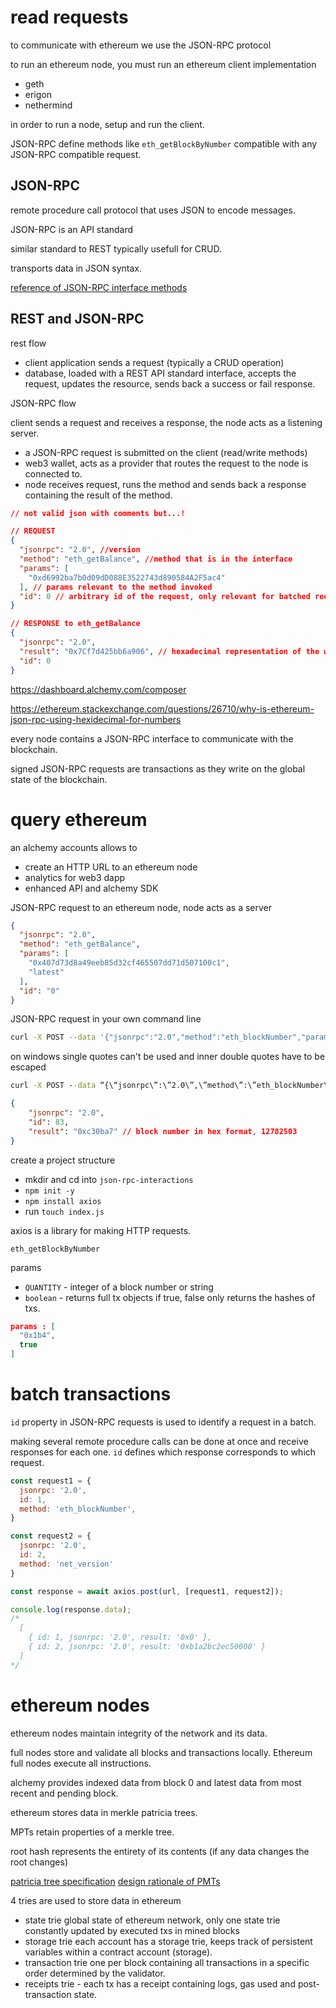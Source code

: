 # read requests

to communicate with ethereum we use the JSON-RPC protocol

to run an ethereum node, you must run an ethereum client implementation
- geth
- erigon
- nethermind

in order to run a node, setup and run the client.

JSON-RPC define methods like `eth_getBlockByNumber` compatible with any JSON-RPC compatible request.

## JSON-RPC

remote procedure call protocol that uses JSON to encode messages.

JSON-RPC is an API standard

similar standard to REST typically usefull for CRUD.

transports data in JSON syntax.

[reference of JSON-RPC interface methods](https://docs.alchemy.com/reference/ethereum-api-faq#what-methods-does-alchemy-support-for-the-ethereum-api)

## REST and JSON-RPC

rest flow
- client application sends a request (typically a CRUD operation)
- database, loaded with a REST API standard interface, accepts the request, updates the resource, sends back a success or fail response.

JSON-RPC flow

client sends a request and receives a response, the node acts as a listening server.

- a JSON-RPC request is submitted on the client (read/write methods)
- web3 wallet, acts as a provider that routes the request to the node is connected to.
- node receives request, runs the method and sends back a response containing the result of the method.

```json
// not valid json with comments but...!

// REQUEST
{
  "jsonrpc": "2.0", //version
  "method": "eth_getBalance", //method that is in the interface
  "params": [
    "0xd6992ba7b0d09dD088E3522743d890584A2F5ac4"
  ], // params relevant to the method invoked
  "id": 0 // arbitrary id of the request, only relevant for batched requests. Standalone requests 0.
}

// RESPONSE to eth_getBalance
{
  "jsonrpc": "2.0",
  "result": "0x7Cf7d425bb6a906", // hexadecimal representation of the wei balance
  "id": 0
}
```

https://dashboard.alchemy.com/composer

https://ethereum.stackexchange.com/questions/26710/why-is-ethereum-json-rpc-using-hexidecimal-for-numbers

every node contains a JSON-RPC interface to communicate with the blockchain.

signed JSON-RPC requests are transactions as they write on the global state of the blockchain.

# query ethereum

an alchemy accounts allows to
- create an HTTP URL to an ethereum node
- analytics for web3 dapp
- enhanced API and alchemy SDK

JSON-RPC request to an ethereum node, node acts as a server
```json
{
  "jsonrpc": "2.0",
  "method": "eth_getBalance",
  "params": [
    "0x407d73d8a49eeb85d32cf465507dd71d507100c1",
    "latest"
  ],
  "id": "0"
}
```

JSON-RPC request in your own command line

```sh
curl -X POST --data '{"jsonrpc":"2.0","method":"eth_blockNumber","params":[],"id":83}' https://eth-mainnet.alchemyapi.io/v2/gZgOOh1X3cpVWXeVR9EL51zC1vpbggIF
```

on windows single quotes can't be used and inner double quotes have to be escaped
```cmd
curl -X POST --data “{\“jsonrpc\”:\”2.0\”,\”method\”:\”eth_blockNumber\”,\”params\”:[],\”id\”:83}” https://eth-mainnet.alchemyapi.io/v2/gZgOOh1X3cpVWXeVR9EL51zC1vpbggIF
```

```json
{
    "jsonrpc": "2.0",
    "id": 83,
    "result": "0xc30ba7" // block number in hex format, 12782503
}
```

create a project structure
- mkdir and cd into `json-rpc-interactions`
- `npm init -y`
- `npm install axios`
- run `touch index.js`

axios is a library for making HTTP requests.

`eth_getBlockByNumber`

params
- `QUANTITY` - integer of a block number or string
- `boolean` - returns full tx objects if true, false only returns the hashes of txs.

```json
params : [
  "0x1b4",
  true
]
```

# batch transactions

`id` property in JSON-RPC requests is used to identify a request in a batch.

making several remote procedure calls can be done at once and receive responses for each one. `id` defines which response corresponds to which request.

```js
const request1 = {
  jsonrpc: '2.0',
  id: 1,
  method: 'eth_blockNumber',
}

const request2 = {
  jsonrpc: '2.0',
  id: 2,
  method: 'net_version'
}

const response = await axios.post(url, [request1, request2]);

console.log(response.data);
/*
  [
    { id: 1, jsonrpc: '2.0', result: '0x0' },
    { id: 2, jsonrpc: '2.0', result: '0xb1a2bc2ec50000' }
  ]
*/
```

# ethereum nodes

ethereum nodes maintain integrity of the network and its data.

full nodes store and validate all blocks and transactions locally. Ethereum full nodes execute all instructions.

alchemy provides indexed data from block 0 and latest data from most recent and pending block.

ethereum stores data in merkle patricia trees.

MPTs retain properties of a merkle tree.

root hash represents the entirety of its contents (if any data changes the root changes)

[patricia tree specification](https://ethereum.org/en/developers/docs/data-structures-and-encoding/patricia-merkle-trie/)
[design rationale of PMTs](https://ethereumbuilders.gitbooks.io/guide/content/en/design_rationale.html)

4 tries are used to store data in ethereum

- state trie global state of ethereum network, only one state trie constantly updated by executed txs in mined blocks
- storage trie each account has a storage trie, keeps track of persistent variables within a contract account (storage).
- transaction trie one per block containing all transactions in a specific order determined by the validator.
- receipts trie - each tx has a receipt containing logs, gas used and post-transaction state.

